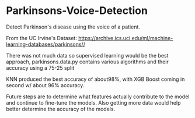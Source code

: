 # Parkinsons-Voice-Detection
Detect Parkinson's disease using the voice of a patient. 


From the UC Irvine's Dataset:
https://archive.ics.uci.edu/ml/machine-learning-databases/parkinsons//

There was not much data so supervised learning would be the best approach, parkinsons.data.py contains various algorithms and their accuracy using a 75-25 split

KNN produced the best accuracy of about98%, with XGB Boost coming in second w/ about 96% accuracy. 

Future steps are to determine what features actually contribute to the model and continue to fine-tune the models. Also getting more data would help better determine the accuracy of the models.
